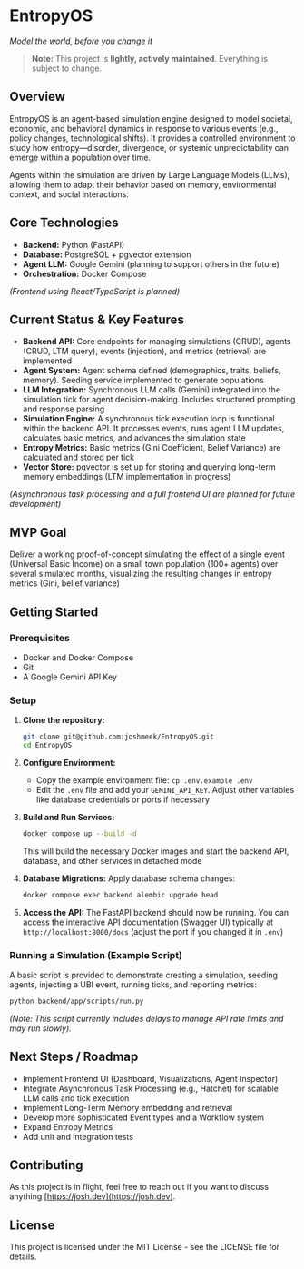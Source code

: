 # EntropyOS

*Model the world, before you change it*

> **Note:** This project is **lightly, actively maintained**. Everything is subject to change.

## Overview

EntropyOS is an agent-based simulation engine designed to model societal, economic, and behavioral dynamics in response to various events (e.g., policy changes, technological shifts). It provides a controlled environment to study how entropy—disorder, divergence, or systemic unpredictability can emerge within a population over time.

Agents within the simulation are driven by Large Language Models (LLMs), allowing them to adapt their behavior based on memory, environmental context, and social interactions.

## Core Technologies

*   **Backend:** Python (FastAPI)
*   **Database:** PostgreSQL + pgvector extension
*   **Agent LLM:** Google Gemini (planning to support others in the future)
*   **Orchestration:** Docker Compose

*(Frontend using React/TypeScript is planned)*

## Current Status & Key Features

*   **Backend API:** Core endpoints for managing simulations (CRUD), agents (CRUD, LTM query), events (injection), and metrics (retrieval) are implemented
*   **Agent System:** Agent schema defined (demographics, traits, beliefs, memory). Seeding service implemented to generate populations
*   **LLM Integration:** Synchronous LLM calls (Gemini) integrated into the simulation tick for agent decision-making. Includes structured prompting and response parsing
*   **Simulation Engine:** A synchronous tick execution loop is functional within the backend API. It processes events, runs agent LLM updates, calculates basic metrics, and advances the simulation state
*   **Entropy Metrics:** Basic metrics (Gini Coefficient, Belief Variance) are calculated and stored per tick
*   **Vector Store:** pgvector is set up for storing and querying long-term memory embeddings (LTM implementation in progress)

*(Asynchronous task processing and a full frontend UI are planned for future development)*

## MVP Goal

Deliver a working proof-of-concept simulating the effect of a single event (Universal Basic Income) on a small town population (100+ agents) over several simulated months, visualizing the resulting changes in entropy metrics (Gini, belief variance)

## Getting Started

### Prerequisites

*   Docker and Docker Compose
*   Git
*   A Google Gemini API Key

### Setup

1.  **Clone the repository:**
    ```bash
    git clone git@github.com:joshmeek/EntropyOS.git
    cd EntropyOS
    ```

2.  **Configure Environment:**
    *   Copy the example environment file: `cp .env.example .env`
    *   Edit the `.env` file and add your `GEMINI_API_KEY`. Adjust other variables like database credentials or ports if necessary

3.  **Build and Run Services:**
    ```bash
    docker compose up --build -d
    ```
    This will build the necessary Docker images and start the backend API, database, and other services in detached mode

4.  **Database Migrations:**
    Apply database schema changes:
    ```bash
    docker compose exec backend alembic upgrade head
    ```

5.  **Access the API:**
    The FastAPI backend should now be running. You can access the interactive API documentation (Swagger UI) typically at `http://localhost:8000/docs` (adjust the port if you changed it in `.env`)

### Running a Simulation (Example Script)

A basic script is provided to demonstrate creating a simulation, seeding agents, injecting a UBI event, running ticks, and reporting metrics:

```bash
python backend/app/scripts/run.py
```
*(Note: This script currently includes delays to manage API rate limits and may run slowly).*

## Next Steps / Roadmap

*   Implement Frontend UI (Dashboard, Visualizations, Agent Inspector)
*   Integrate Asynchronous Task Processing (e.g., Hatchet) for scalable LLM calls and tick execution
*   Implement Long-Term Memory embedding and retrieval
*   Develop more sophisticated Event types and a Workflow system
*   Expand Entropy Metrics
*   Add unit and integration tests

## Contributing

As this project is in flight, feel free to reach out if you want to discuss anything [https://josh.dev](https://josh.dev).

## License

This project is licensed under the MIT License - see the LICENSE file for details.